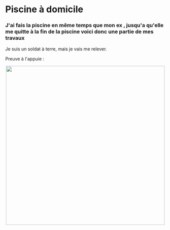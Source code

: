 # Piscine à domicile 

### J'ai fais la piscine en même temps que mon ex , jusqu'a qu'elle me quitte à la fin de la piscine voici donc une partie de mes travaux

Je suis un soldat à terre, mais je vais me relever.

Preuve à l'appuie :

<center><img src="https://pbs.twimg.com/media/D2LQIAfX4AEAKbB.jpg" width="500"></center>
